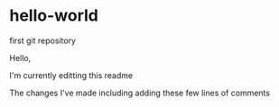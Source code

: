 # hello-world
first git repository 

Hello, 

I'm currently editting this readme

The changes I've made including adding these few lines of comments
